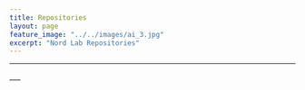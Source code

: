 ```yaml
---
title: Repositories
layout: page      
feature_image: "../../images/ai_3.jpg"
excerpt: "Nord Lab Repositories"
---
```


___
<font size="6">
  <div id="repositories"></div>
</font>
___

<script src="../../scripts/repo.js"></script>
